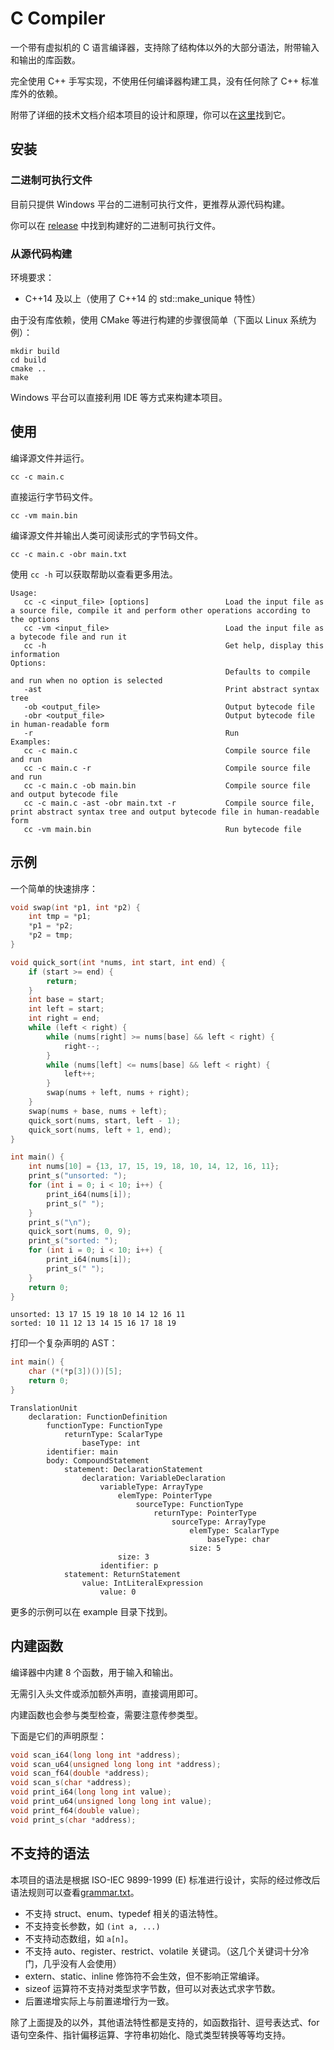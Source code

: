 # C Compiler

一个带有虚拟机的 C 语言编译器，支持除了结构体以外的大部分语法，附带输入和输出的库函数。

完全使用 C++ 手写实现，不使用任何编译器构建工具，没有任何除了 C++ 标准库外的依赖。

附带了详细的技术文档介绍本项目的设计和原理，你可以在[这里](docs/doc.md)找到它。

## 安装

### 二进制可执行文件

目前只提供 Windows 平台的二进制可执行文件，更推荐从源代码构建。

你可以在 [release](https://github.com/laa-1/C-Compiler/releases) 中找到构建好的二进制可执行文件。

### 从源代码构建

环境要求：

* C++14 及以上（使用了 C++14 的 std::make_unique 特性）

由于没有库依赖，使用 CMake 等进行构建的步骤很简单（下面以 Linux 系统为例）：

```text
mkdir build
cd build
cmake ..
make
```

Windows 平台可以直接利用 IDE 等方式来构建本项目。

## 使用

编译源文件并运行。

```text
cc -c main.c
```

直接运行字节码文件。

```text
cc -vm main.bin
```

编译源文件并输出人类可阅读形式的字节码文件。

```text
cc -c main.c -obr main.txt
```

使用 `cc -h` 可以获取帮助以查看更多用法。

```text
Usage:
   cc -c <input_file> [options]                 Load the input file as a source file, compile it and perform other operations according to the options
   cc -vm <input_file>                          Load the input file as a bytecode file and run it
   cc -h                                        Get help, display this information
Options:
                                                Defaults to compile and run when no option is selected
   -ast                                         Print abstract syntax tree
   -ob <output_file>                            Output bytecode file
   -obr <output_file>                           Output bytecode file in human-readable form
   -r                                           Run
Examples:
   cc -c main.c                                 Compile source file and run
   cc -c main.c -r                              Compile source file and run
   cc -c main.c -ob main.bin                    Compile source file and output bytecode file
   cc -c main.c -ast -obr main.txt -r           Compile source file, print abstract syntax tree and output bytecode file in human-readable form
   cc -vm main.bin                              Run bytecode file
```

## 示例

一个简单的快速排序：

```c
void swap(int *p1, int *p2) {
    int tmp = *p1;
    *p1 = *p2;
    *p2 = tmp;
}

void quick_sort(int *nums, int start, int end) {
    if (start >= end) {
        return;
    }
    int base = start;
    int left = start;
    int right = end;
    while (left < right) {
        while (nums[right] >= nums[base] && left < right) {
            right--;
        }
        while (nums[left] <= nums[base] && left < right) {
            left++;
        }
        swap(nums + left, nums + right);
    }
    swap(nums + base, nums + left);
    quick_sort(nums, start, left - 1);
    quick_sort(nums, left + 1, end);
}

int main() {
    int nums[10] = {13, 17, 15, 19, 18, 10, 14, 12, 16, 11};
    print_s("unsorted: ");
    for (int i = 0; i < 10; i++) {
        print_i64(nums[i]);
        print_s(" ");
    }
    print_s("\n");
    quick_sort(nums, 0, 9);
    print_s("sorted: ");
    for (int i = 0; i < 10; i++) {
        print_i64(nums[i]);
        print_s(" ");
    }
    return 0;
}
``` 

```text
unsorted: 13 17 15 19 18 10 14 12 16 11 
sorted: 10 11 12 13 14 15 16 17 18 19
```

打印一个复杂声明的 AST：

```c
int main() {
    char (*(*p[3])())[5];
    return 0;
}
```

```text
TranslationUnit
    declaration: FunctionDefinition
        functionType: FunctionType
            returnType: ScalarType
                baseType: int
        identifier: main
        body: CompoundStatement
            statement: DeclarationStatement
                declaration: VariableDeclaration
                    variableType: ArrayType
                        elemType: PointerType
                            sourceType: FunctionType
                                returnType: PointerType
                                    sourceType: ArrayType
                                        elemType: ScalarType
                                            baseType: char
                                        size: 5
                        size: 3
                    identifier: p
            statement: ReturnStatement
                value: IntLiteralExpression
                    value: 0
```

更多的示例可以在 example 目录下找到。

## 内建函数

编译器中内建 8 个函数，用于输入和输出。

无需引入头文件或添加额外声明，直接调用即可。

内建函数也会参与类型检查，需要注意传参类型。

下面是它们的声明原型：

```c
void scan_i64(long long int *address);
void scan_u64(unsigned long long int *address);
void scan_f64(double *address);
void scan_s(char *address);
void print_i64(long long int value);
void print_u64(unsigned long long int value);
void print_f64(double value);
void print_s(char *address);
```

## 不支持的语法

本项目的语法是根据 ISO-IEC 9899-1999 (E) 标准进行设计，实际的经过修改后语法规则可以查看[grammar.txt](docs/grammar.txt)。

* 不支持 struct、enum、typedef 相关的语法特性。
* 不支持变长参数，如 `(int a, ...)`
* 不支持动态数组，如 `a[n]`。
* 不支持 auto、register、restrict、volatile 关键词。（这几个关键词十分冷门，几乎没有人会使用）
* extern、static、inline 修饰符不会生效，但不影响正常编译。
* sizeof 运算符不支持对类型求字节数，但可以对表达式求字节数。
* 后置递增实际上与前置递增行为一致。

除了上面提及的以外，其他语法特性都是支持的，如函数指针、逗号表达式、for 语句空条件、指针偏移运算、字符串初始化、隐式类型转换等等均支持。
